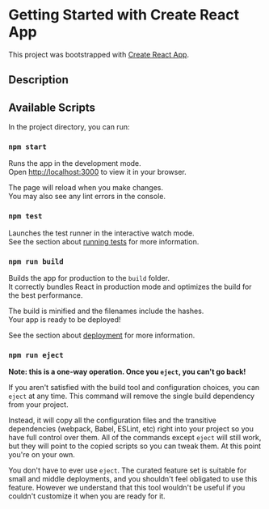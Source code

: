 # Getting Started with Create React App

This project was bootstrapped with [Create React App](https://github.com/facebook/create-react-app).

## Description

<!-- "Tweet-Cards" is an application that allows you to view tweet cards with interactive features at the click of a button. Using React, Redux Toolkit, redux-persist and react-router-dom technologies, the app creates a convenient platform for promoting and displaying tweets.

The main goal of the project is to provide users with a convenient tool for viewing tweet cards with the ability to perform interactive actions. With the "Tweet-Cards" application, users can view tweet cards that contain text content, images, author information and other important details.

The "Tweet-Cards" application uses the mockapi.io UI service to receive user profile data. Using the created "users" resource with the required fields such as id, user, tweets, followers and avatar, the application accesses the tweet cards. -->

## Available Scripts

In the project directory, you can run:

### `npm start`

Runs the app in the development mode.\
Open [http://localhost:3000](http://localhost:3000) to view it in your browser.

The page will reload when you make changes.\
You may also see any lint errors in the console.

### `npm test`

Launches the test runner in the interactive watch mode.\
See the section about [running tests](https://facebook.github.io/create-react-app/docs/running-tests) for more information.

### `npm run build`

Builds the app for production to the `build` folder.\
It correctly bundles React in production mode and optimizes the build for the best performance.

The build is minified and the filenames include the hashes.\
Your app is ready to be deployed!

See the section about [deployment](https://facebook.github.io/create-react-app/docs/deployment) for more information.

### `npm run eject`

**Note: this is a one-way operation. Once you `eject`, you can't go back!**

If you aren't satisfied with the build tool and configuration choices, you can `eject` at any time. This command will remove the single build dependency from your project.

Instead, it will copy all the configuration files and the transitive dependencies (webpack, Babel, ESLint, etc) right into your project so you have full control over them. All of the commands except `eject` will still work, but they will point to the copied scripts so you can tweak them. At this point you're on your own.

You don't have to ever use `eject`. The curated feature set is suitable for small and middle deployments, and you shouldn't feel obligated to use this feature. However we understand that this tool wouldn't be useful if you couldn't customize it when you are ready for it.
